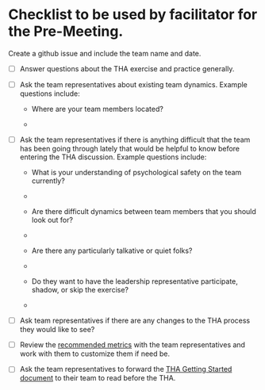 # Checklist to be used by facilitator for the Pre-Meeting.
Create a github issue and include the team name and date.

- [ ] Answer questions about the THA exercise and practice generally.

- [ ] Ask the team representatives about existing team dynamics. Example questions include:

  - Where are your team members located?
  - >

- [ ] Ask the team representatives if there is anything difficult that the team has been going through lately that would be helpful to know before entering the THA discussion. Example questions include:

  - What is your understanding of psychological safety on the team currently?
  - >
  
  - Are there difficult dynamics between team members that you should look out for?
  - >
  
  - Are there any particularly talkative or quiet folks?
  - >
  
  - Do they want to have the leadership representative participate, shadow, or skip the exercise?
  - >

- [ ] Ask team representatives if there are any changes to the THA process they would like to see? 

- [ ] Review the [recommended metrics](https://docs.google.com/spreadsheets/d/1d98EX4P0dyl99Pd9jJN6nZ4QvBm0GIKhD2RZkgnF03w/edit) with the team representatives and work with them to customize them if need be.

- [ ] Ask the team representatives to forward the [THA Getting Started document](https://docs.google.com/document/d/1h34W05UgqHF935SNWxZK8hoSBYK-w3-wBwSPPr1FpD8/edit) to their team to read before the THA.
